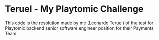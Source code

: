 # Teruel - My Playtomic Challenge
 This code is the resolution made by me (Leonardo Teruel) of the test for Playtomic backend senior software engineer position for their Payments Team.
